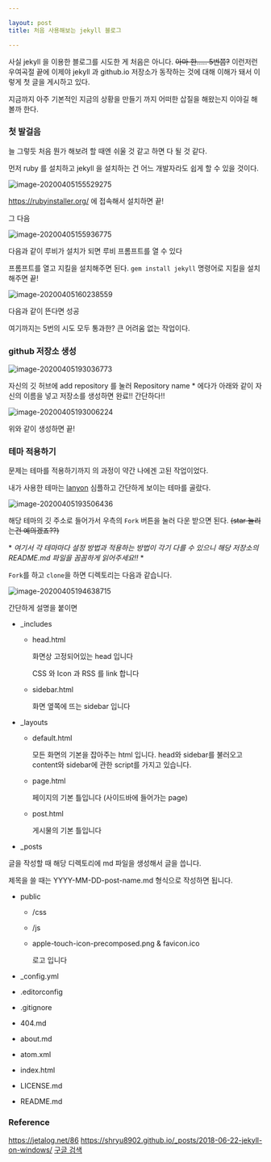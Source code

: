 ```yaml
---

layout: post
title: 처음 사용해보는 jekyll 블로그

---
```


사실 jekyll 을 이용한 블로그를 시도한 게 처음은 아니다. ~~아마 한..... 5번쯤?~~ 이런저런 우여곡절 끝에 이제야 jekyll 과 github.io 저장소가 동작하는 것에 대해 이해가 돼서 이렇게 첫 글을 게시하고 있다.

지금까지 아주 기본적인 지금의 상황을 만들기 까지 어떠한 삽질을 해왔는지 이야길 해볼까 한다.

### 첫 발걸음

늘 그렇듯 처음 뭔가 해보려 할 때엔 쉬울 것 같고 하면 다 될 것 같다.

먼저 ruby 를 설치하고 jekyll 을 설치하는 건 어느 개발자라도 쉽게 할 수 있을 것이다.

![image-20200405155529275](C:\Users\osk\AppData\Roaming\Typora\typora-user-images\image-20200405155529275.png)

https://rubyinstaller.org/ 에 접속해서 설치하면 끝!

그 다음

![image-20200405155936775](C:\Users\osk\AppData\Roaming\Typora\typora-user-images\image-20200405155936775.png)

다음과 같이 루비가 설치가 되면 루비 프롬프트를 열 수 있다

프롬프트를 열고 지킬을 설치해주면 된다. ```gem install jekyll``` 명령어로 지킬을 설치해주면 끝!

![image-20200405160238559](C:\Users\osk\AppData\Roaming\Typora\typora-user-images\image-20200405160238559.png)

다음과 같이 뜬다면 성공

여기까지는 5번의 시도 모두 통과한? 큰 어려움 없는 작업이다.

### github 저장소 생성

![image-20200405193036773](C:\Users\osk\AppData\Roaming\Typora\typora-user-images\image-20200405193036773.png)

자신의 깃 허브에 add repository 를 눌러 Repository name * 에다가 아래와 같이 자신의 이름을 넣고 저장소를 생성하면 완료!! 간단하다!!

![image-20200405193006224](C:\Users\osk\AppData\Roaming\Typora\typora-user-images\image-20200405193006224.png)

위와 같이 생성하면 끝!

### 테마 적용하기

문제는 테마를 적용하기까지 의 과정이 약간 나에겐 고된 작업이었다. 

내가 사용한 테마는 [lanyon](https://github.com/poole/lanyon) 심플하고 간단하게 보이는 테마를 골랐다. 

![image-20200405193506436](C:\Users\osk\AppData\Roaming\Typora\typora-user-images\image-20200405193506436.png)

해당 테마의 깃 주소로 들어가서 우측의 ```Fork``` 버튼을 눌러 다운 받으면 된다. ~~(star 눌리는건 예의겠죠??)~~

\* *여기서 각 테마마다 설정 방법과 적용하는 방법이 각기 다를 수 있으니 해당 저장소의 README.md 파일을 꼼꼼하게 읽어주세요!!* \*

```Fork```를 하고 ```clone```을 하면 디렉토리는 다음과 같습니다.

![image-20200405194638715](C:\Users\osk\AppData\Roaming\Typora\typora-user-images\image-20200405194638715.png)

간단하게 설명을 붙이면

- _includes

  - head.html
    
    화면상 고정되어있는 head 입니다
    
    CSS 와 Icon 과 RSS 를 link 합니다

  - sidebar.html
    
    화면 옆쪽에 뜨는 sidebar 입니다
    
    

- _layouts

  - default.html
    
    모든 화면의 기본을 잡아주는 html 입니다. head와 sidebar를 불러오고 content와 sidebar에 관한 script를 가지고 있습니다.
    
  - page.html
    
    페이지의 기본 틀입니다 (사이드바에 들어가는 page)
    
  - post.html
    
    게시물의 기본 틀입니다

- _posts
  
글을 작성할 때 해당 디렉토리에 md 파일을 생성해서 글을 씁니다.
  
  제목을 쓸 때는 YYYY-MM-DD-post-name.md 형식으로 작성하면 됩니다.
  
- public

  - /css

  - /js

  - apple-touch-icon-precomposed.png & favicon.ico

    로고 입니다

- _config.yml

- .editorconfig

- .gitignore

- 404.md

- about.md

- atom.xml

- index.html

- LICENSE.md

- README.md

### Reference

https://jetalog.net/86
https://shryu8902.github.io/_posts/2018-06-22-jekyll-on-windows/
[구글 검색](https://www.google.com/search?sxsrf=ALeKk01upV1JcU3Vs0brSQG2pzJlcdONWA%3A1586070487927&ei=14OJXvOdOJDx0gTY2Z_ADQ&q=%EC%9C%88%EB%8F%84%EC%9A%B0+jekyll+%EB%B8%94%EB%A1%9C%EA%B7%B8&oq=%EC%9C%88%EB%8F%84%EC%9A%B0+jekyll+%EB%B8%94%EB%A1%9C%EA%B7%B8&gs_lcp=CgZwc3ktYWIQAzIECCMQJ0oQCBcSDDEwLTEzMmcwZzExMUoMCBgSCDEwLTFnMGcyUPAVWPAVYLIoaABwAHgAgAF9iAHWApIBAzAuM5gBAKABAaoBB2d3cy13aXo&sclient=psy-ab&ved=0ahUKEwiz5ZWA3dDoAhWQuJQKHdjsB9gQ4dUDCAw&uact=5](https://www.google.com/search?sxsrf=ALeKk01upV1JcU3Vs0brSQG2pzJlcdONWA%3A1586070487927&ei=14OJXvOdOJDx0gTY2Z_ADQ&q=윈도우+jekyll+블로그&oq=윈도우+jekyll+블로그&gs_lcp=CgZwc3ktYWIQAzIECCMQJ0oQCBcSDDEwLTEzMmcwZzExMUoMCBgSCDEwLTFnMGcyUPAVWPAVYLIoaABwAHgAgAF9iAHWApIBAzAuM5gBAKABAaoBB2d3cy13aXo&sclient=psy-ab&ved=0ahUKEwiz5ZWA3dDoAhWQuJQKHdjsB9gQ4dUDCAw&uact=5))

